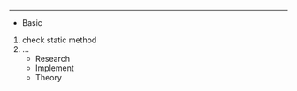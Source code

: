------------------------------------------------------------------------------
* Basic
1. check static method
2. ...
	- Research
	- Implement
	- Theory